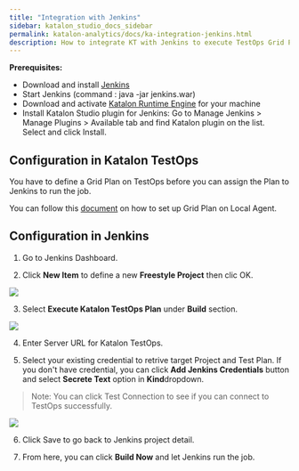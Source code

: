 ```yaml
---
title: "Integration with Jenkins" 
sidebar: katalon_studio_docs_sidebar
permalink: katalon-analytics/docs/ka-integration-jenkins.html 
description: How to integrate KT with Jenkins to execute TestOps Grid Plan
---
```

**Prerequisites:**
* Download and install [Jenkins](https://jenkins.io/download/)
* Start Jenkins (command : java -jar jenkins.war)
* Download and activate [Katalon Runtime Engine](https://www.katalon.com/download/) for your machine
* Install Katalon Studio plugin for Jenkins: Go to Manage Jenkins > Manage Plugins > Available tab and find Katalon plugin on the list. Select and click Install.

## Configuration in Katalon TestOps

You have to define a Grid Plan on TestOps before you can assign the Plan to Jenkins to run the job.

You can follow this [document](https://docs.katalon.com/katalon-analytics/docs/grid-local-agents.html) on how to set up Grid Plan on Local Agent.

## Configuration in Jenkins

1. Go to Jenkins Dashboard.

2. Click **New Item** to define a new **Freestyle Project** then clic OK.

![](https://github.com/katalon-studio/docs-images/blob/master/katalon-analytics/docs/jenkins-ka-integration/1-Create-New-Item-Project.JPG)


3. Select **Execute Katalon TestOps Plan** under **Build** section.

![](https://github.com/katalon-studio/docs-images/blob/master/katalon-analytics/docs/jenkins-ka-integration/2-Execute-TestOps_Plan.png)

4. Enter Server URL for Katalon TestOps.

5. Select your existing credential to retrive target Project and Test Plan. If you don't have credential, you can click **Add Jenkins Credentials** button and select **Secrete Text** option in **Kind**dropdown.

> Note: You can click Test Connection to see if you can connect to TestOps successfully.

![](https://github.com/katalon-studio/docs-images/blob/master/katalon-analytics/docs/jenkins-ka-integration/3-Define-Build-Step.JPG)

6. Click Save to go back to Jenkins project detail.

7. From here, you can click **Build Now** and let Jenkins run the job.
